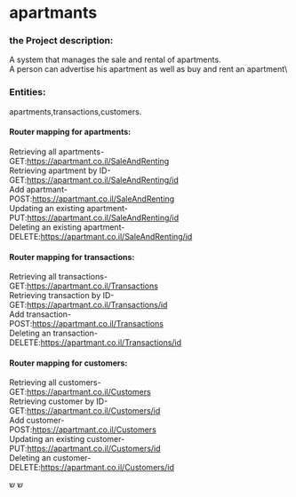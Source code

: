 # apartmants
### the Project description:

A system that manages the sale and rental of apartments.\
A person can advertise his apartment as well as buy and rent an apartment\

### Entities:
apartments,transactions,customers.

#### Router mapping for apartments:
Retrieving all apartments- \
GET:https://apartmant.co.il/SaleAndRenting \
Retrieving apartment by ID-\
GET:https://apartmant.co.il/SaleAndRenting/id \
Add apartmant-\
POST:https://apartmant.co.il/SaleAndRenting \
Updating an existing apartment-\
PUT:https://apartmant.co.il/SaleAndRenting/id \
Deleting an existing apartment-\
DELETE:https://apartmant.co.il/SaleAndRenting/id 

#### Router mapping for transactions:
Retrieving all transactions-\
GET:https://apartmant.co.il/Transactions \
Retrieving transaction by ID-\
GET:https://apartmant.co.il/Transactions/id \
Add transaction-\
POST:https://apartmant.co.il/Transactions \
Deleting an transaction-\
DELETE:https://apartmant.co.il/Transactions/id 

#### Router mapping for customers:
Retrieving all customers-\
GET:https://apartmant.co.il/Customers \
Retrieving customer by ID-\
GET:https://apartmant.co.il/Customers/id \
Add customer-\
POST:https://apartmant.co.il/Customers \
Updating an existing customer-\
PUT:https://apartmant.co.il/Customers/id \
Deleting an customer-\
DELETE:https://apartmant.co.il/Customers/id 


ש
ש





